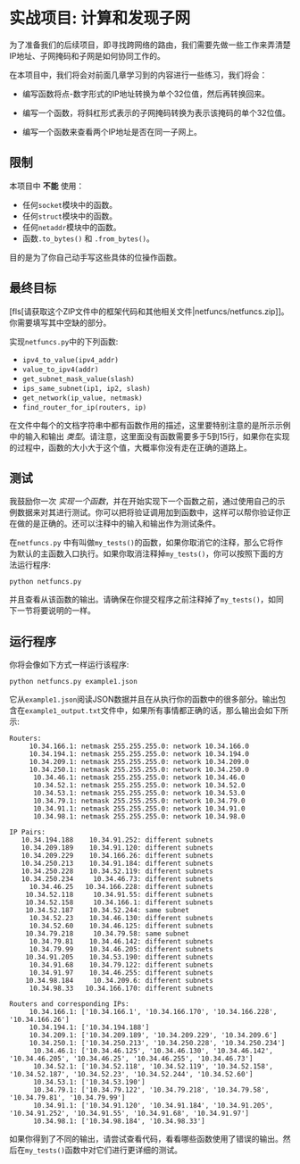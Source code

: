 # 实战项目: 计算和发现子网

为了准备我们的后续项目，即寻找跨网络的路由，我们需要先做一些工作来弄清楚IP地址、子网掩码和子网是如何协同工作的。

在本项目中，我们将会对前面几章学习到的内容进行一些练习，我们将会：
* 编写函数将点-数字形式的IP地址转换为单个32位值，然后再转换回来。

* 编写一个函数，将斜杠形式表示的子网掩码转换为表示该掩码的单个32位值。

* 编写一个函数来查看两个IP地址是否在同一子网上。
  

## 限制

本项目中 **不能** 使用：

* 任何`socket`模块中的函数。
* 任何`struct`模块中的函数。
* 任何`netaddr`模块中的函数。
* 函数`.to_bytes()` 和 `.from_bytes()`。

目的是为了你自己动手写这些具体的位操作函数。

## 最终目标

[fls[请获取这个ZIP文件中的框架代码和其他相关文件|netfuncs/netfuncs.zip]]。你需要填写其中空缺的部分。

实现`netfuncs.py`中的下列函数:

* `ipv4_to_value(ipv4_addr)`
* `value_to_ipv4(addr)`
* `get_subnet_mask_value(slash)`
* `ips_same_subnet(ip1, ip2, slash)`
* `get_network(ip_value, netmask)`
* `find_router_for_ip(routers, ip)`

在文件中每个的文档字符串中都有函数作用的描述，这里要特别注意的是所示示例中的输入和输出 _类型_。请注意，这里面没有函数需要多于5到15行，如果你在实现的过程中，函数的大小大于这个值，大概率你没有走在正确的道路上。

## 测试

我鼓励你一次 _实现一个函数_，并在开始实现下一个函数之前，通过使用自己的示例数据来对其进行测试。你可以把将验证调用加到函数中，这样可以帮你验证你正在做的是正确的。还可以注释中的输入和输出作为测试条件。

在`netfuncs.py` 中有叫做`my_tests()`的函数，如果你取消它的注释，那么它将作为默认的主函数入口执行。如果你取消注释掉`my_tests()`，你可以按照下面的方法运行程序:

``` {.sh}
python netfuncs.py
```

并且查看从该函数的输出。请确保在你提交程序之前注释掉了`my_tests()`，如同下一节将要说明的一样。

## 运行程序

你将会像如下方式一样运行该程序:

``` {.sh}
python netfuncs.py example1.json
```

它从`example1.json`阅读JSON数据并且在从执行你的函数中的很多部分。输出包含在`example1_output.txt`文件中，如果所有事情都正确的话，那么输出会如下所示:

``` {.default}
Routers:
     10.34.166.1: netmask 255.255.255.0: network 10.34.166.0
     10.34.194.1: netmask 255.255.255.0: network 10.34.194.0
     10.34.209.1: netmask 255.255.255.0: network 10.34.209.0
     10.34.250.1: netmask 255.255.255.0: network 10.34.250.0
      10.34.46.1: netmask 255.255.255.0: network 10.34.46.0
      10.34.52.1: netmask 255.255.255.0: network 10.34.52.0
      10.34.53.1: netmask 255.255.255.0: network 10.34.53.0
      10.34.79.1: netmask 255.255.255.0: network 10.34.79.0
      10.34.91.1: netmask 255.255.255.0: network 10.34.91.0
      10.34.98.1: netmask 255.255.255.0: network 10.34.98.0

IP Pairs:
   10.34.194.188    10.34.91.252: different subnets
   10.34.209.189    10.34.91.120: different subnets
   10.34.209.229    10.34.166.26: different subnets
   10.34.250.213    10.34.91.184: different subnets
   10.34.250.228    10.34.52.119: different subnets
   10.34.250.234     10.34.46.73: different subnets
     10.34.46.25   10.34.166.228: different subnets
    10.34.52.118     10.34.91.55: different subnets
    10.34.52.158     10.34.166.1: different subnets
    10.34.52.187    10.34.52.244: same subnet
     10.34.52.23    10.34.46.130: different subnets
     10.34.52.60    10.34.46.125: different subnets
    10.34.79.218     10.34.79.58: same subnet
     10.34.79.81    10.34.46.142: different subnets
     10.34.79.99    10.34.46.205: different subnets
    10.34.91.205    10.34.53.190: different subnets
     10.34.91.68    10.34.79.122: different subnets
     10.34.91.97    10.34.46.255: different subnets
    10.34.98.184     10.34.209.6: different subnets
     10.34.98.33   10.34.166.170: different subnets

Routers and corresponding IPs:
     10.34.166.1: ['10.34.166.1', '10.34.166.170', '10.34.166.228', '10.34.166.26']
     10.34.194.1: ['10.34.194.188']
     10.34.209.1: ['10.34.209.189', '10.34.209.229', '10.34.209.6']
     10.34.250.1: ['10.34.250.213', '10.34.250.228', '10.34.250.234']
      10.34.46.1: ['10.34.46.125', '10.34.46.130', '10.34.46.142', '10.34.46.205', '10.34.46.25', '10.34.46.255', '10.34.46.73']
      10.34.52.1: ['10.34.52.118', '10.34.52.119', '10.34.52.158', '10.34.52.187', '10.34.52.23', '10.34.52.244', '10.34.52.60']
      10.34.53.1: ['10.34.53.190']
      10.34.79.1: ['10.34.79.122', '10.34.79.218', '10.34.79.58', '10.34.79.81', '10.34.79.99']
      10.34.91.1: ['10.34.91.120', '10.34.91.184', '10.34.91.205', '10.34.91.252', '10.34.91.55', '10.34.91.68', '10.34.91.97']
      10.34.98.1: ['10.34.98.184', '10.34.98.33']
```

如果你得到了不同的输出，请尝试查看代码，看看哪些函数使用了错误的输出。然后在`my_tests()`函数中对它们进行更详细的测试。

<!--
新的计分表

每一项都是5分，一共100分

ipv4_to_value(): 正确返回一个数值类型
value_to_ipv4(): 返回正确的字符串
get_subnet_mask_value(): 使用位操作函数来执行掩码操作
ipv4_to_value(): 成功地将任何点-数格式的IP地址转换为对应的数值，表示该IP被打包成一个4字节32位整数。
value_to_ipv4(): 成功地将表示IP的单个值转换为4字节32位整数，并将其转换为点-数格式的字符串。
value_to_ipv4(): 字符串中任何数字都没有前导零。
value_to_ipv4(): 没有任何多余的补齐--在输出中字符串只有点和数字。
get_subnet_mask_value(): 正确返回斜杠表示法表示的子网掩码转换的整数。
get_subnet_mask_value(): 处理普通斜杠符号，如"/16"和IP/斜杠符号，如"198.51.100.12/22"。
ips_same_subnet(): 如果两个输入在同一子网上，则返回True。
ips_same_subnet(): 调用 get_subnet_mask_value() 函数来获取子网掩码。
ips_same_subnet(): 调用 ipv4_to_value() 来获取IP地址。
ips_same_subnet(): 执行适当的位操作以确定IP地址是否在同一子网上。
get_network(): 以整数形式返回IP地址的网络部分。
get_network(): 使用正确的位运算算法得到结果。
find_router_for_ip(): 正确找到与给定IP在同一子网上的路由。
find_router_for_ip(): 以点-数字符串的形式返回路由IP。
find_router_for_ip(): 如果在给定IP的同一子网中没有找到路由，则返回None。
find_router_for_ip(): 调用 ips_same_subnet() 函数来进行判断。
不要修改任何写有“do-not-modify”之下的代码。

-->